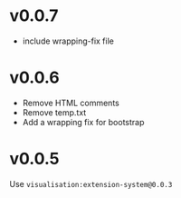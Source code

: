 # v0.0.7

- include wrapping-fix file

# v0.0.6

- Remove HTML comments
- Remove temp.txt
- Add a wrapping fix for bootstrap

# v0.0.5

Use `visualisation:extension-system@0.0.3`